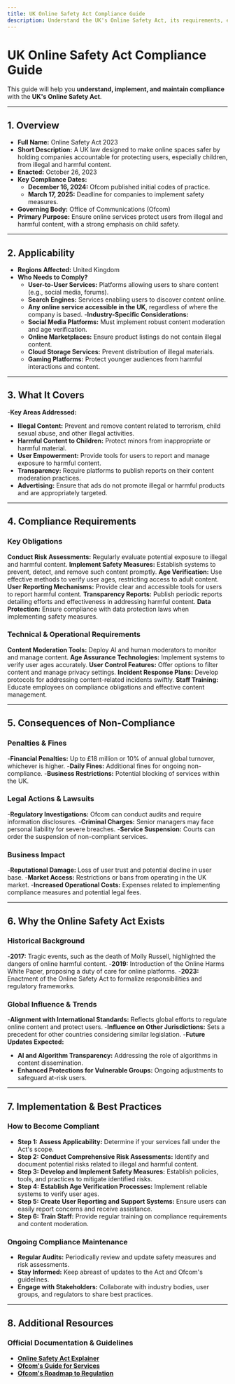```yaml
---
title: UK Online Safety Act Compliance Guide
description: Understand the UK's Online Safety Act, its requirements, enforcement, and best practices for online services.
---
```


# **UK Online Safety Act Compliance Guide**
This guide will help you **understand, implement, and maintain compliance** with the **UK's Online Safety Act**.

---

## **1. Overview**
- **Full Name:** Online Safety Act 2023
- **Short Description:** A UK law designed to make online spaces safer by holding companies accountable for protecting users, especially children, from illegal and harmful content.
- **Enacted:** October 26, 2023
- **Key Compliance Dates:**
  - **December 16, 2024:** Ofcom published initial codes of practice.
  - **March 17, 2025:** Deadline for companies to implement safety measures.
- **Governing Body:** Office of Communications (Ofcom)
- **Primary Purpose:** Ensure online services protect users from illegal and harmful content, with a strong emphasis on child safety.

---

## **2. Applicability**
- **Regions Affected:** United Kingdom
- **Who Needs to Comply?**
  - **User-to-User Services:** Platforms allowing users to share content (e.g., social media, forums).
  - **Search Engines:** Services enabling users to discover content online.
  - **Any online service accessible in the UK**, regardless of where the company is based.
-**Industry-Specific Considerations:**
  - **Social Media Platforms:** Must implement robust content moderation and age verification.
  - **Online Marketplaces:** Ensure product listings do not contain illegal content.
  - **Cloud Storage Services:** Prevent distribution of illegal materials.
  - **Gaming Platforms:** Protect younger audiences from harmful interactions and content.

---

## **3. What It Covers**
-**Key Areas Addressed:**
  -  **Illegal Content:** Prevent and remove content related to terrorism, child sexual abuse, and other illegal activities.
  -  **Harmful Content to Children:** Protect minors from inappropriate or harmful material.
  -  **User Empowerment:** Provide tools for users to report and manage exposure to harmful content.
  -  **Transparency:** Require platforms to publish reports on their content moderation practices.
  -  **Advertising:** Ensure that ads do not promote illegal or harmful products and are appropriately targeted.

---

## **4. Compliance Requirements**
### **Key Obligations**
 **Conduct Risk Assessments:** Regularly evaluate potential exposure to illegal and harmful content.
 **Implement Safety Measures:** Establish systems to prevent, detect, and remove such content promptly.
 **Age Verification:** Use effective methods to verify user ages, restricting access to adult content.
 **User Reporting Mechanisms:** Provide clear and accessible tools for users to report harmful content.
 **Transparency Reports:** Publish periodic reports detailing efforts and effectiveness in addressing harmful content.
 **Data Protection:** Ensure compliance with data protection laws when implementing safety measures.

### **Technical & Operational Requirements**
 **Content Moderation Tools:** Deploy AI and human moderators to monitor and manage content.
 **Age Assurance Technologies:** Implement systems to verify user ages accurately.
 **User Control Features:** Offer options to filter content and manage privacy settings.
 **Incident Response Plans:** Develop protocols for addressing content-related incidents swiftly.
 **Staff Training:** Educate employees on compliance obligations and effective content management.

---

## **5. Consequences of Non-Compliance**
### **Penalties & Fines**
-**Financial Penalties:** Up to £18 million or 10% of annual global turnover, whichever is higher.
-**Daily Fines:** Additional fines for ongoing non-compliance.
-**Business Restrictions:** Potential blocking of services within the UK.

### **Legal Actions & Lawsuits**
-**Regulatory Investigations:** Ofcom can conduct audits and require information disclosures.
-**Criminal Charges:** Senior managers may face personal liability for severe breaches.
-**Service Suspension:** Courts can order the suspension of non-compliant services.

### **Business Impact**
-**Reputational Damage:** Loss of user trust and potential decline in user base.
-**Market Access:** Restrictions or bans from operating in the UK market.
-**Increased Operational Costs:** Expenses related to implementing compliance measures and potential legal fees.

---

## **6. Why the Online Safety Act Exists**
### **Historical Background**
-**2017:** Tragic events, such as the death of Molly Russell, highlighted the dangers of online harmful content.
-**2019:** Introduction of the Online Harms White Paper, proposing a duty of care for online platforms.
-**2023:** Enactment of the Online Safety Act to formalize responsibilities and regulatory frameworks.

### **Global Influence & Trends**
-**Alignment with International Standards:** Reflects global efforts to regulate online content and protect users.
-**Influence on Other Jurisdictions:** Sets a precedent for other countries considering similar legislation.
-**Future Updates Expected:**
  - **AI and Algorithm Transparency:** Addressing the role of algorithms in content dissemination.
  - **Enhanced Protections for Vulnerable Groups:** Ongoing adjustments to safeguard at-risk users.

---

## **7. Implementation & Best Practices**
### **How to Become Compliant**
- **Step 1:** **Assess Applicability:** Determine if your services fall under the Act's scope.
- **Step 2:** **Conduct Comprehensive Risk Assessments:** Identify and document potential risks related to illegal and harmful content.
- **Step 3:** **Develop and Implement Safety Measures:** Establish policies, tools, and practices to mitigate identified risks.
- **Step 4:** **Establish Age Verification Processes:** Implement reliable systems to verify user ages.
- **Step 5:** **Create User Reporting and Support Systems:** Ensure users can easily report concerns and receive assistance.
- **Step 6:** **Train Staff:** Provide regular training on compliance requirements and content moderation.

### **Ongoing Compliance Maintenance**
- **Regular Audits:** Periodically review and update safety measures and risk assessments.
- **Stay Informed:** Keep abreast of updates to the Act and Ofcom's guidelines.
- **Engage with Stakeholders:** Collaborate with industry bodies, user groups, and regulators to share best practices.

---

## **8. Additional Resources**
### **Official Documentation & Guidelines**
- **[Online Safety Act Explainer](https://www.gov.uk/government/publications/online-safety-act-explainer/online-safety-act-explainer)**
- **[Ofcom's Guide for Services](https://www.ofcom.org.uk/online-safety/illegal-and-harmful-content/guide-for-services/)**
- **[Ofcom's Roadmap to Regulation](https://www.ofcom.org.uk/online-safety/illegal-and-harmful-content/roadmap)**
 
